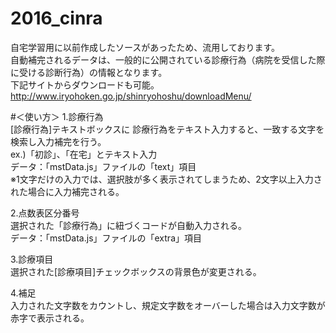 # 2016_cinra

自宅学習用に以前作成したソースがあったため、流用しております。  
自動補完されるデータは、一般的に公開されている診療行為（病院を受信した際に受ける診断行為）の情報となります。  
下記サイトからダウンロードも可能。  
http://www.iryohoken.go.jp/shinryohoshu/downloadMenu/


#＜使い方＞
1.診療行為  
[診療行為]テキストボックスに 診療行為をテキスト入力すると、一致する文字を検索し入力補完を行う。  
ex.)「初診」、「在宅」とテキスト入力  
データ：「mstData.js」ファイルの「text」項目  
※1文字だけの入力では、選択肢が多く表示されてしまうため、2文字以上入力された場合に入力補完される。  


2.点数表区分番号  
選択された「診療行為」に紐づくコードが自動入力される。  
データ：「mstData.js」ファイルの「extra」項目  


3.診療項目  
選択された[診療項目]チェックボックスの背景色が変更される。  


4.補足  
入力された文字数をカウントし、規定文字数をオーバーした場合は入力文字数が赤字で表示される。  


